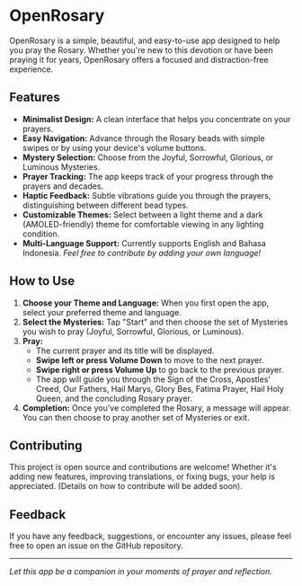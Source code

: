 # OpenRosary

OpenRosary is a simple, beautiful, and easy-to-use app designed to help you pray the Rosary. Whether you're new to this devotion or have been praying it for years, OpenRosary offers a focused and distraction-free experience.

## Features

*   **Minimalist Design:** A clean interface that helps you concentrate on your prayers.
*   **Easy Navigation:** Advance through the Rosary beads with simple swipes or by using your device's volume buttons.
*   **Mystery Selection:** Choose from the Joyful, Sorrowful, Glorious, or Luminous Mysteries.
*   **Prayer Tracking:** The app keeps track of your progress through the prayers and decades.
*   **Haptic Feedback:** Subtle vibrations guide you through the prayers, distinguishing between different bead types.
*   **Customizable Themes:** Select between a light theme and a dark (AMOLED-friendly) theme for comfortable viewing in any lighting condition.
*   **Multi-Language Support:** Currently supports English and Bahasa Indonesia. *Feel free to contribute by adding your own language!*

## How to Use

1.  **Choose your Theme and Language:** When you first open the app, select your preferred theme and language.
2.  **Select the Mysteries:** Tap "Start" and then choose the set of Mysteries you wish to pray (Joyful, Sorrowful, Glorious, or Luminous).
3.  **Pray:**
    *   The current prayer and its title will be displayed.
    *   **Swipe left or press Volume Down** to move to the next prayer.
    *   **Swipe right or press Volume Up** to go back to the previous prayer.
    *   The app will guide you through the Sign of the Cross, Apostles' Creed, Our Fathers, Hail Marys, Glory Bes, Fatima Prayer, Hail Holy Queen, and the concluding Rosary prayer.
4.  **Completion:** Once you've completed the Rosary, a message will appear. You can then choose to pray another set of Mysteries or exit.

## Contributing

This project is open source and contributions are welcome! Whether it's adding new features, improving translations, or fixing bugs, your help is appreciated. (Details on how to contribute will be added soon).

## Feedback

If you have any feedback, suggestions, or encounter any issues, please feel free to open an issue on the GitHub repository.

---

*Let this app be a companion in your moments of prayer and reflection.*